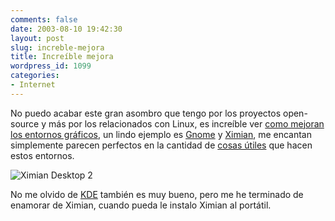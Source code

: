 ```yaml
---
comments: false
date: 2003-08-10 19:42:30
layout: post
slug: increble-mejora
title: Increíble mejora
wordpress_id: 1099
categories:
- Internet
---
```


No puedo acabar este gran asombro que tengo por los proyectos open-source y más por los relacionados con Linux, es increíble ver [como mejoran los entornos gráficos](http://www.ximian.com/products/desktop/tourcontent.html?current_page=4), un lindo ejemplo es [Gnome](http://www.gnome.org) y [Ximian](http://www.ximian.com), me encantan simplemente parecen perfectos en la cantidad de [cosas útiles](http://www.ximian.com/images/screenshots/connector/public_calendar.png) que hacen estos entornos.





![Ximian Desktop 2](http://www.ximian.com/images/product_logos/desktop_stripped.png)





No me olvido de [KDE](http://www.kde.org) también es muy bueno, pero me he terminado de enamorar de Ximian, cuando pueda le instalo Ximian al portátil.




 

